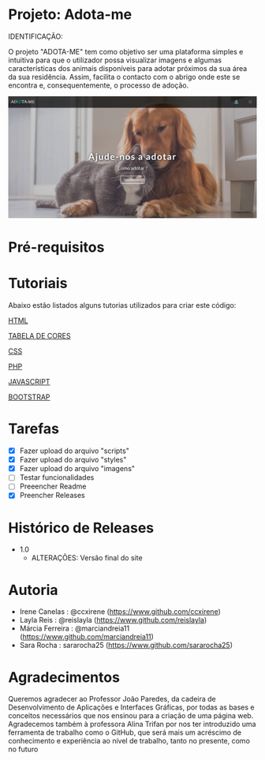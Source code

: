 # Projeto: Adota-me

IDENTIFICAÇÃO:
<p>O projeto "ADOTA-ME" tem como objetivo ser uma plataforma simples e intuitiva para que o utilizador possa visualizar imagens e algumas características dos animais disponíveis para adotar próximos da sua área da sua residência. Assim, facilita o contacto com o abrigo onde este se encontra e, consequentemente, o processo de adoção.</p>

![](site.jpeg)

# Pré-requisitos

# Tutoriais

Abaixo estão listados alguns tutorias utilizados para criar este código:

[HTML](https://www.w3schools.com/html/)
  
[TABELA DE CORES](https://www.flextool.com.br/tabela_cores.html)

[CSS](https://www.w3schools.com/css/default.asp)

[PHP](https://www.w3schools.com/php/default.asp)

[JAVASCRIPT](https://www.w3schools.com/js/)

[BOOTSTRAP](https://www.w3schools.com/bootstrap4/)


# Tarefas 

- [X] Fazer upload do arquivo "scripts"
- [X] Fazer upload do arquivo "styles"
- [X] Fazer upload do arquivo "imagens"
- [ ] Testar funcionalidades
- [ ] Preeencher Readme 
- [X] Preencher Releases

# Histórico de Releases

- 1.0
  - ALTERAÇÕES: Versão final do site 

# Autoria
- Irene Canelas : @ccxirene (https://www.github.com/ccxirene)
- Layla Reis : @reislayla (https://www.github.com/reislayla)
- Márcia Ferreira : @marciandreia11 (https://www.github.com/marciandreia11)
- Sara Rocha : sararocha25 (https://www.github.com/sararocha25)

# Agradecimentos
Queremos agradecer ao Professor João Paredes, da cadeira de Desenvolvimento de Aplicações e Interfaces Gráficas, por todas as bases e conceitos necessários que nos ensinou para a criação de uma página web. Agradecemos também à professora Alina Trifan por nos ter introduzido uma ferramenta de trabalho como o GitHub, que será mais um acréscimo de conhecimento e experiência ao nível de trabalho, tanto no presente, como no futuro

